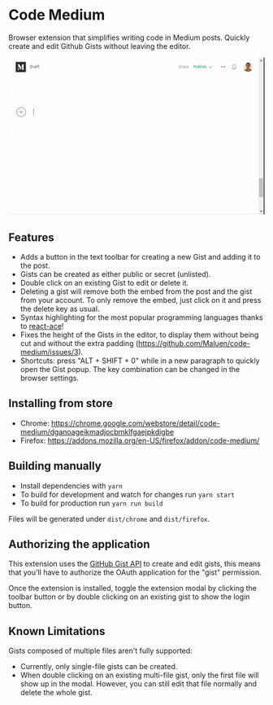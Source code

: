 Code Medium
=================

Browser extension that simplifies writing code in Medium posts. Quickly create and edit Github Gists without leaving the editor.

 <p align="center"> 
    <img src="/screenshots/screencast.gif?raw=true" alt="Code Medium">
 </p>

Features
--------

- Adds a button in the text toolbar for creating a new Gist and adding it to the post.
- Gists can be created as either public or secret (unlisted).
- Double click on an existing Gist to edit or delete it.
- Deleting a gist will remove both the embed from the post and the gist from your account.
  To only remove the embed, just click on it and press the delete key as usual.
- Syntax highlighting for the most popular programming languages thanks to [react-ace](https://github.com/securingsincity/react-ace)!
- Fixes the height of the Gists in the editor, to display them without being cut and without the extra padding (https://github.com/Maluen/code-medium/issues/3).
- Shortcuts: press "ALT + SHIFT + 0" while in a new paragraph to quickly open the Gist popup. The key combination can be changed in the browser settings.

Installing from store
--------

- Chrome: https://chrome.google.com/webstore/detail/code-medium/dganoageikmadjocbmklfgaejpkdigbe
- Firefox: https://addons.mozilla.org/en-US/firefox/addon/code-medium/ 

Building manually
--------

- Install dependencies with `yarn`
- To build for development and watch for changes run `yarn start`
- To build for production run `yarn run build`

Files will be generated under `dist/chrome` and `dist/firefox`.

Authorizing the application
--------
This extension uses the [GitHub Gist API](https://developer.github.com/v3/gists/) to create and edit gists,
this means that you'll have to authorize the OAuth application for the "gist" permission.

Once the extension is installed, toggle the extension modal by clicking the toolbar button or by double clicking on an existing gist to
show the login button.

Known Limitations
--------

Gists composed of multiple files aren't fully supported:
- Currently, only single-file gists can be created.
- When double clicking on an existing multi-file gist, only the first file will show up in the modal.
  However, you can still edit that file normally and delete the whole gist.
